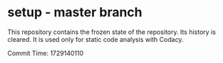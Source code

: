 # setup - master branch

This repository contains the frozen state of the repository.
Its history is cleared. It is used only for static code
analysis with Codacy.

Commit Time: 1729140110
